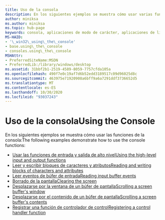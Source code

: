 ```yaml
---
title: Uso de la consola
description: En los siguientes ejemplos se muestra cómo usar varias funciones de la consola.
author: miniksa
ms.author: miniksa
ms.topic: hub-page
keywords: consola, aplicaciones de modo de carácter, aplicaciones de línea de comandos, aplicaciones de terminal, API de consola
MS-HAID:
- '\_win32\_using\_the\_console'
- base.using\_the\_console
- consoles.using\_the\_console
MSHAttr:
- PreferredSiteName:MSDN
- PreferredLib:/library/windows/desktop
ms.assetid: 31bbf2b1-2519-4589-8059-7757cfda105a
ms.openlocfilehash: 490f7e0c19af7d6b52edd3189517c09d96025d8c
ms.sourcegitcommit: 463975e71920908a6bff9a6a7291ddf3736652d5
ms.translationtype: MT
ms.contentlocale: es-ES
ms.lasthandoff: 10/30/2020
ms.locfileid: "93037243"
---
```

# <a name="using-the-console"></a><span data-ttu-id="79405-104">Uso de la consola</span><span class="sxs-lookup"><span data-stu-id="79405-104">Using the Console</span></span>

<span data-ttu-id="79405-105">En los siguientes ejemplos se muestra cómo usar las funciones de la consola:</span><span class="sxs-lookup"><span data-stu-id="79405-105">The following examples demonstrate how to use the console functions:</span></span>

- [<span data-ttu-id="79405-106">Usar las funciones de entrada y salida de alto nivel</span><span class="sxs-lookup"><span data-stu-id="79405-106">Using the high-level input and output functions</span></span>](using-the-high-level-input-and-output-functions.md)
- [<span data-ttu-id="79405-107">Leer y escribir bloques de caracteres y atributos</span><span class="sxs-lookup"><span data-stu-id="79405-107">Reading and writing blocks of characters and attributes</span></span>](reading-and-writing-blocks-of-characters-and-attributes.md)
- [<span data-ttu-id="79405-108">Leer eventos de búfer de entrada</span><span class="sxs-lookup"><span data-stu-id="79405-108">Reading input buffer events</span></span>](reading-input-buffer-events.md)
- [<span data-ttu-id="79405-109">Borrado de la pantalla</span><span class="sxs-lookup"><span data-stu-id="79405-109">Clearing the screen</span></span>](clearing-the-screen.md)
- [<span data-ttu-id="79405-110">Desplazarse por la ventana de un búfer de pantalla</span><span class="sxs-lookup"><span data-stu-id="79405-110">Scrolling a screen buffer's window</span></span>](scrolling-a-screen-buffer-s-window.md)
- [<span data-ttu-id="79405-111">Desplazarse por el contenido de un búfer de pantalla</span><span class="sxs-lookup"><span data-stu-id="79405-111">Scrolling a screen buffer's contents</span></span>](scrolling-a-screen-buffer-s-contents.md)
- [<span data-ttu-id="79405-112">Registrar una función de controlador de control</span><span class="sxs-lookup"><span data-stu-id="79405-112">Registering a control handler function</span></span>](registering-a-control-handler-function.md)
